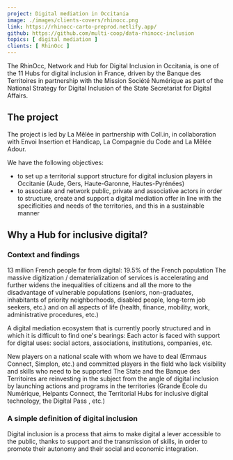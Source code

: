 ```yaml
---
project: Digital mediation in Occitania
image: ./images/clients-covers/rhinocc.png
link: https://rhinocc-carto-preprod.netlify.app/
github: https://github.com/multi-coop/data-rhinocc-inclusion
topics: [ digital mediation ]
clients: [ RhinOcc ]
---
```


The RhinOcc, Network and Hub for Digital Inclusion in Occitania, is one of the 11 Hubs for digital inclusion in France, driven by the Banque des Territoires in partnership with the Mission Société Numérique as part of the National Strategy for Digital Inclusion of the State Secretariat for Digital Affairs.

## The project

The project is led by La Mêlée in partnership with Coll.in, in collaboration with Envoi Insertion et Handicap, La Compagnie du Code and La Mêlée Adour.

We have the following objectives:

- to set up a territorial support structure for digital inclusion players in Occitanie (Aude, Gers, Haute-Garonne, Hautes-Pyrénées)
- to associate and network public, private and associative actors in order to structure, create and support a digital mediation offer in line with the specificities and needs of the territories, and this in a sustainable manner

## Why a Hub for inclusive digital?

### Context and findings

13 million French people far from digital: 19.5% of the French population
The massive digitization / dematerialization of services is accelerating and further widens the inequalities of citizens and all the more to the disadvantage of vulnerable populations (seniors, non-graduates, inhabitants of priority neighborhoods, disabled people, long-term job seekers, etc.) and on all aspects of life (health, finance, mobility, work, administrative procedures, etc.)

A digital mediation ecosystem that is currently poorly structured and in which it is difficult to find one's bearings:
Each actor is faced with support for digital uses: social actors, associations, institutions, companies, etc.

New players on a national scale with whom we have to deal (Emmaus Connect, Simplon, etc.) and committed players in the field who lack visibility and skills who need to be supported
The State and the Banque des Territoires are reinvesting in the subject from the angle of digital inclusion by launching actions and programs in the territories (Grande École du Numérique, Helpants Connect, the Territorial Hubs for inclusive digital technology, the Digital Pass , etc.)


### A simple definition of digital inclusion

Digital inclusion is a process that aims to make digital a lever accessible to the public, thanks to support and the transmission of skills, in order to promote their autonomy and their social and economic integration.